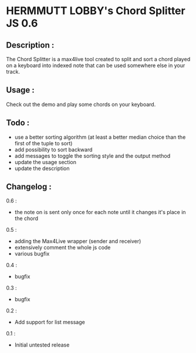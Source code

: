 HERMMUTT LOBBY's Chord Splitter JS 0.6
======================================

Description :
-------------
The Chord Splitter is a max4live tool created to split and sort a chord played on a keyboard into indexed note that can be used somewhere else in your track.

Usage :
-------
Check out the demo and play some chords on your keyboard.

Todo :
------
* use a better sorting algorithm (at least a better median choice than the first of the tuple to sort)
* add possibility to sort backward 
* add messages to toggle the sorting style and the output method
* update the usage section
* update the description

Changelog :
-----------

0.6 :
* the note on is sent only once for each note until it changes it's place in the chord

0.5 :
* adding the Max4Live wrapper (sender and receiver)
* extensively comment the whole js code
* various bugfix

0.4 :
* bugfix

0.3 :
* bugfix

0.2 : 
* Add support for list message

0.1 :
* Initial untested release